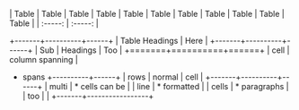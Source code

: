 |   Table  |   Table  |   Table  |   Table  |   Table  |   Table  |   Table  |   Table  |   Table  |   Table  |   Table  |
| :-----: | :-----: |

+-------+----------+------+
| Table Headings   | Here |
+-------+----------+------+
| Sub   | Headings | Too  |
+=======+==========+======+
| cell  | column spanning |
+ spans +----------+------+
| rows  | normal   | cell |
+-------+----------+------+
| multi | * cells can be  |
| line  | * formatted     |
| cells | * paragraphs    |
| too   |                 |
+-------+-----------------+

